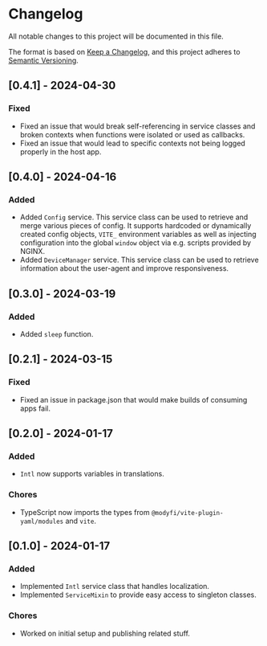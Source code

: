 # Changelog

All notable changes to this project will be documented in this file.

The format is based on [Keep a Changelog](https://keepachangelog.com/en/1.0.0/),
and this project adheres to [Semantic Versioning](https://semver.org/spec/v2.0.0.html).

## [0.4.1] - 2024-04-30

### Fixed

- Fixed an issue that would break self-referencing in service classes and broken contexts when functions were isolated or used as callbacks.
- Fixed an issue that would lead to specific contexts not being logged properly in the host app.

## [0.4.0] - 2024-04-16

### Added

- Added `Config` service. This service class can be used to retrieve and merge various pieces of config. It supports hardcoded or dynamically created config objects, `VITE_` environment variables as well as injecting configuration into the global `window` object via e.g. scripts provided by NGINX.
- Added `DeviceManager` service. This service class can be used to retrieve information about the user-agent and improve responsiveness.

## [0.3.0] - 2024-03-19

### Added

- Added `sleep` function.

## [0.2.1] - 2024-03-15

### Fixed

- Fixed an issue in package.json that would make builds of consuming apps fail.

## [0.2.0] - 2024-01-17

### Added

- `Intl` now supports variables in translations.

### Chores

- TypeScript now imports the types from `@modyfi/vite-plugin-yaml/modules` and `vite`.

## [0.1.0] - 2024-01-17

### Added

- Implemented `Intl` service class that handles localization.
- Implemented `ServiceMixin` to provide easy access to singleton classes.

### Chores

- Worked on initial setup and publishing related stuff.
